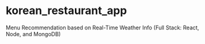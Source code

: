 # korean_restaurant_app
Menu Recommendation based on Real-Time Weather Info (Full Stack: React, Node, and MongoDB)
